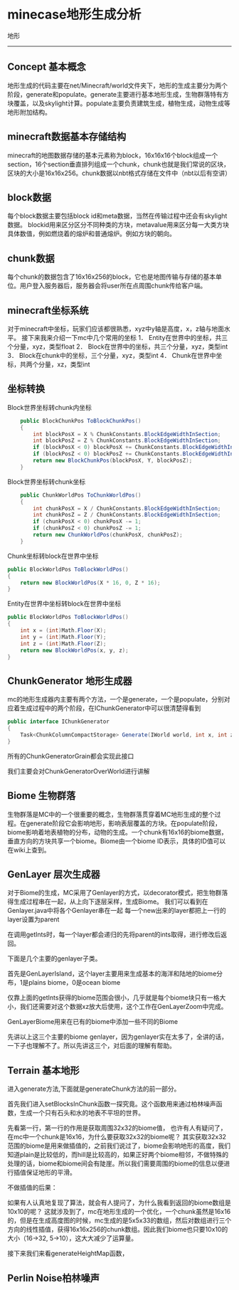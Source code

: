 ﻿# minecase地形生成分析

地形

---

## Concept 基本概念
地形生成的代码主要在net/Minecraft/world文件夹下，地形的生成主要分为两个阶段，generate和populate。generate主要进行基本地形生成，生物群落特有方块覆盖，以及skylight计算。populate主要负责建筑生成，植物生成，动物生成等地形附加结构。


## minecraft数据基本存储结构
minecraft的地图数据存储的基本元素称为block，16x16x16个block组成一个section，16个section垂直排列组成一个chunk，chunk也就是我们常说的区块，区块的大小是16x16x256。chunk数据以nbt格式存储在文件中（nbt以后有空讲）

## block数据

每个block数据主要包括block id和meta数据，当然在传输过程中还会有skylight数据。
blockid用来区分区分不同种类的方块，metavalue用来区分每一大类方块具体数值，例如燃烧着的熔炉和普通熔炉。例如方块的朝向。


## chunk数据

每个chunk的数据包含了16x16x256的block，它也是地图传输与存储的基本单位。用户登入服务器后，服务器会将user所在点周围chunk传给客户端。

## minecraft坐标系统

对于minecraft中坐标，玩家们应该都很熟悉，xyz中y轴是高度，x，z轴与地面水平。
接下来我来介绍一下mc中几个常用的坐标
1．	Entity在世界中的坐标，共三个分量，xyz，类型float
2．	Block在世界中的坐标，共三个分量，xyz，类型int
3．	Block在chunk中的坐标，三个分量，xyz，类型int
4．	Chunk在世界中坐标，共两个分量，xz，类型int

## 坐标转换

Block世界坐标转chunk内坐标
```cs
    public BlockChunkPos ToBlockChunkPos()
    {
        int blockPosX = X % ChunkConstants.BlockEdgeWidthInSection;
        int blockPosZ = Z % ChunkConstants.BlockEdgeWidthInSection;
        if (blockPosX < 0) blockPosX += ChunkConstants.BlockEdgeWidthInSection;
        if (blockPosZ < 0) blockPosZ += ChunkConstants.BlockEdgeWidthInSection;
        return new BlockChunkPos(blockPosX, Y, blockPosZ);
    }
```

Block世界坐标转chunk坐标
```cs
    public ChunkWorldPos ToChunkWorldPos()
    {
        int chunkPosX = X / ChunkConstants.BlockEdgeWidthInSection;
        int chunkPosZ = Z / ChunkConstants.BlockEdgeWidthInSection;
        if (chunkPosX < 0) chunkPosX -= 1;
        if (chunkPosZ < 0) chunkPosZ -= 1;
        return new ChunkWorldPos(chunkPosX, chunkPosZ);
    }
```

Chunk坐标转block在世界中坐标
```cs
public BlockWorldPos ToBlockWorldPos()
{
    return new BlockWorldPos(X * 16, 0, Z * 16);
}
```


Entity在世界中坐标转block在世界中坐标

```cs
public BlockWorldPos ToBlockWorldPos()
{
    int x = (int)Math.Floor(X);
    int y = (int)Math.Floor(Y);
    int z = (int)Math.Floor(Z);
    return new BlockWorldPos(x, y, z);
}

```

## ChunkGenerator 地形生成器
mc的地形生成器内主要有两个方法，一个是generate，一个是populate，分别对应着生成过程中的两个阶段，在IChunkGenerator中可以很清楚得看到

```cs
public interface IChunkGenerator
{
    Task<ChunkColumnCompactStorage> Generate(IWorld world, int x, int z, GeneratorSettings settings);
}
```

所有的ChunkGeneratorGrain都会实现此接口

我们主要会对ChunkGeneratorOverWorld进行讲解

## Biome 生物群落

生物群落是MC中的一个很重要的概念，生物群落贯穿着MC地形生成的整个过程。在generate阶段它会影响地形，影响表层覆盖的方块。在populate阶段，biome影响着地表植物的分布，动物的生成。一个chunk有16x16的biome数据，垂直方向的方块共享一个biome。Biome由一个biome ID表示，具体的ID值可以在wiki上查到。


## GenLayer 层次生成器
对于Biome的生成，MC采用了Genlayer的方式，以decorator模式，把生物群落得生成过程串在一起，从上向下逐层采样，生成Biome。
我们可以看到在Genlayer.java中将各个Genlayer串在一起
每一个new出来的layer都把上一行的layer设置为parent

在调用getInts时，每一个layer都会递归的先将parent的ints取得，进行修改后返回。

下面是几个主要的genlayer子类。

首先是GenLayerIsland，这个layer主要用来生成基本的海洋和陆地的biome分布，1是plains biome，0是ocean biome



仅靠上面的getInts获得的biome范围会很小，几乎就是每个biome块只有一格大小，我们还需要对这个数据xz放大后使用，这个工作在GenLayerZoom中完成。


GenLayerBiome用来在已有的biome中添加一些不同的Biome

先讲以上这三个主要的biome genlayer，因为genlayer实在太多了，全讲的话，一下子也理解不了。所以先讲这三个，对后面的理解有帮助。


## Terrain 基本地形
进入generate方法,下面就是generateChunk方法的前一部分。



首先我们进入setBlocksInChunk函数一探究竟。这个函数用来通过柏林噪声函数，生成一个只有石头和水的地表不平坦的世界。


先看第一行，第一行的作用是获取周围32x32的biome值，
也许有人有疑问了，在mc中一个chunk是16x16，为什么要获取32x32的biome呢？
其实获取32x32范围的biome是用来做插值的，之前我们说过了，biome会影响地形的高度，我们知道plain是比较低的，而hill是比较高的，如果正好两个biome相邻，不做特殊的处理的话，biome和biome间会有陡崖。所以我们需要周围的biome的信息以便进行插值保证地形的平滑。

不做插值的后果：



如果有人认真地复现了算法，就会有人提问了，为什么我看到返回的biome数组是10x10的呢？
这就涉及到了，mc在地形生成的一个优化，一个chunk虽然是16x16的，但是在生成高度图的时候，mc生成的是5x5x33的数组，然后对数组进行三个方向的线性插值，获得16x16x256的chunk数组。因此我们biome也只要10x10的大小（16->32, 5->10），这大大减少了运算量。

接下来我们来看generateHeightMap函数，




## Perlin Noise柏林噪声

